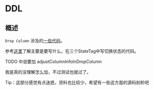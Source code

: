 # DDL

## 概述

`Drop Column` 涉及的[一些代码](https://github.com/pingcap-incubator/tinysql/blob/course/ddl/column.go#L216)。

参考[这里](https://github.com/ngaut/builddatabase/blob/master/f1/schema-change.md)了解主要是要写什么，在三个StateTag中写切换状态的代码。

TODO 中说要加 adjustColumnInfoInDropColumn

我是真的没理解怎么加，不过测试也就过了。



Tip：这部分感觉有点迷惑，资料也比较少，希望有一些这方面的源码剖析吧